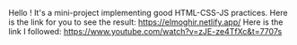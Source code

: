 Hello !
It's a mini-project implementing good HTML-CSS-JS practices.
Here is the link for you to see the result: https://elmoghir.netlify.app/
Here is the link I followed: https://www.youtube.com/watch?v=zJE-ze4TfXc&t=7707s
